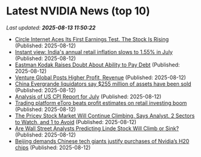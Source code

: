 # Latest NVIDIA News (top 10)
_Last updated: **2025-08-13 11:50:22**_

- [Circle Internet Aces Its First Earnings Test. The Stock Is Rising](https://biztoc.com/x/3dfaa7ab345a1c40) (Published: 2025-08-12)
- [Instant view: India's annual retail inflation slows to 1.55% in July](https://biztoc.com/x/b0f5b22bed4a81eb) (Published: 2025-08-12)
- [Eastman Kodak Raises Doubt About Ability to Pay Debt](https://biztoc.com/x/a76e1f1329d7fe80) (Published: 2025-08-12)
- [Venture Global Posts Higher Profit, Revenue](https://biztoc.com/x/13e40a55a6e07e69) (Published: 2025-08-12)
- [China Evergrande liquidators say $255 million of assets have been sold](https://biztoc.com/x/87d2b7e3a3fe044c) (Published: 2025-08-12)
- [Analysis of US CPI Report for July](https://biztoc.com/x/8a65f7bc3b546fe0) (Published: 2025-08-12)
- [Trading platform eToro beats profit estimates on retail investing boom](https://biztoc.com/x/1be423e8cf4a36e8) (Published: 2025-08-12)
- [The Pricey Stock Market Will Continue Climbing, Says Analyst. 2 Sectors to Watch, and 1 to Avoid](https://biztoc.com/x/5b80b035ecaac690) (Published: 2025-08-12)
- [Are Wall Street Analysts Predicting Linde Stock Will Climb or Sink?](https://biztoc.com/x/9249c1c063ee1e08) (Published: 2025-08-12)
- [Beijing demands Chinese tech giants justify purchases of Nvidia’s H20 chips](https://biztoc.com/x/de1474faf4352ac5) (Published: 2025-08-12)
